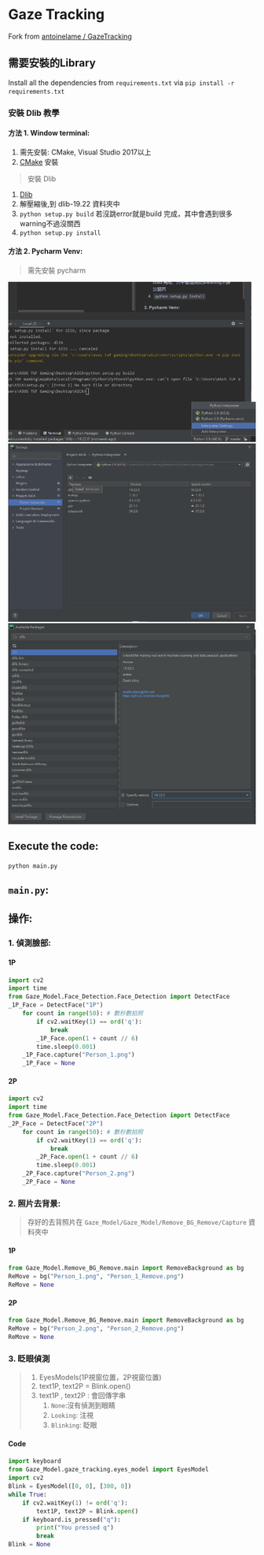 # Gaze Tracking
Fork from [antoinelame / GazeTracking](https://github.com/antoinelame/GazeTracking)
## 需要安裝的Library
Install all the dependencies from ```requirements.txt``` via ```pip install -r requirements.txt```
### 安裝 Dlib 教學
#### 方法 1. Window terminal:
1. 需先安裝: CMake, Visual Studio 2017以上
2. [CMake](https://cmake.org/download/) 安裝
> 安裝 Dlib
1. [Dlib](http://dlib.net/)
2. 解壓縮後,到 dlib-19.22 資料夾中
3. `python setup.py build` 若沒跳error就是build 完成，其中會遇到很多warning不過沒關西
4. `python setup.py install`
#### 方法 2. Pycharm Venv:
> 需先安裝 pycharm

![img.png](readme/img.png)
![img_1.png](readme/img_1.png)
![img_2.png](readme/img_2.png)

## Execute the code:
`python main.py`

## `main.py`:
## 操作: 
### 1. 偵測臉部:
#### 1P
```python
import cv2
import time
from Gaze_Model.Face_Detection.Face_Detection import DetectFace
_1P_Face = DetectFace("1P")
    for count in range(50): # 數秒數拍照
        if cv2.waitKey(1) == ord('q'):
            break
        _1P_Face.open(1 + count // 6)
        time.sleep(0.001)
    _1P_Face.capture("Person_1.png")
    _1P_Face = None
```
#### 2P
```python
import cv2
import time
from Gaze_Model.Face_Detection.Face_Detection import DetectFace
_2P_Face = DetectFace("2P")
    for count in range(50): # 數秒數拍照
        if cv2.waitKey(1) == ord('q'):
            break
        _2P_Face.open(1 + count // 6)
        time.sleep(0.001)
    _2P_Face.capture("Person_2.png")
    _2P_Face = None
```
### 2. 照片去背景:
> 存好的去背照片在 `Gaze_Model/Gaze_Model/Remove_BG_Remove/Capture` 資料夾中
#### 1P
```python
from Gaze_Model.Remove_BG_Remove.main import RemoveBackground as bg
ReMove = bg("Person_1.png", "Person_1_Remove.png")
ReMove = None
```
#### 2P
```python
from Gaze_Model.Remove_BG_Remove.main import RemoveBackground as bg
ReMove = bg("Person_2.png", "Person_2_Remove.png")
ReMove = None
```
### 3. 眨眼偵測
> 1. EyesModels(1P視窗位置，2P視窗位置)
> 2. text1P, text2P = Blink.open()
>   1.  text1P , text2P : 會回傳字串
>       1. `None`:沒有偵測到眼睛
>       2. `Looking`: 注視
>       3. `Blinking`: 眨眼
#### Code
```python
import keyboard
from Gaze_Model.gaze_tracking.eyes_model import EyesModel
import cv2
Blink = EyesModel([0, 0], [300, 0])
while True:
    if cv2.waitKey(1) != ord('q'):
        text1P, text2P = Blink.open()
    if keyboard.is_pressed("q"):
        print("You pressed q")
        break
Blink = None
```